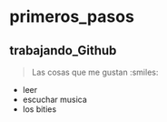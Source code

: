 # primeros_pasos
## trabajando_Github
> Las cosas que me gustan  :smiles:
+ leer
+ escuchar musica
+ los bities

